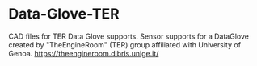 # Data-Glove-TER
CAD files for TER Data Glove supports.
Sensor supports for a DataGlove created by "TheEngineRoom" (TER) group affiliated with University of Genoa. https://theengineroom.dibris.unige.it/
